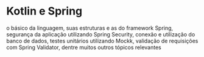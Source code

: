 # Kotlin e Spring 

o básico da linguagem, suas estruturas e as do framework Spring, segurança da aplicação utilizando Spring Security, conexão e utilização do banco de dados, testes unitários utilizando Mockk, validação de requisições com Spring Validator, dentre muitos outros tópicos relevantes